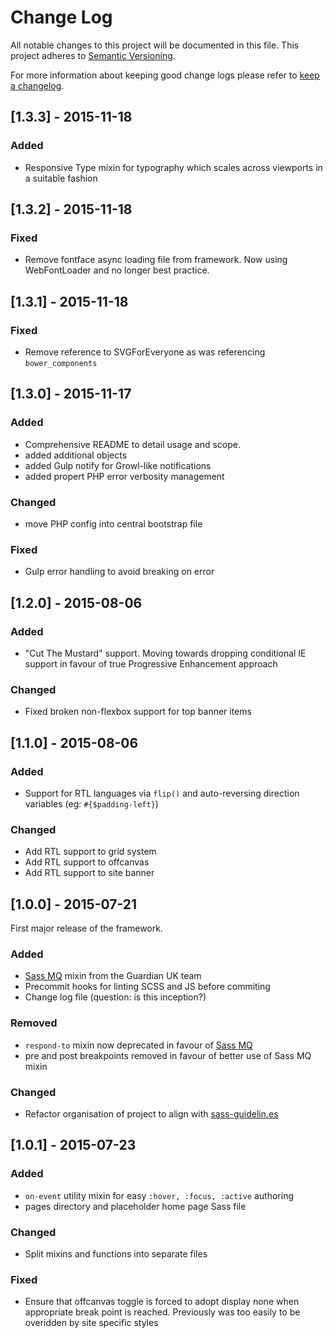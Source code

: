 # Change Log
All notable changes to this project will be documented in this file.
This project adheres to [Semantic Versioning](http://semver.org/).

For more information about keeping good change logs please refer to [keep a changelog](https://github.com/olivierlacan/keep-a-changelog).

## [1.3.3] - 2015-11-18

### Added
- Responsive Type mixin for typography which scales across viewports in a suitable fashion

## [1.3.2] - 2015-11-18

### Fixed
- Remove fontface async loading file from framework. Now using WebFontLoader and no longer best practice.

## [1.3.1] - 2015-11-18

### Fixed
- Remove reference to SVGForEveryone as was referencing `bower_components`

## [1.3.0] - 2015-11-17

### Added
- Comprehensive README to detail usage and scope.
- added additional objects
- added Gulp notify for Growl-like notifications
- added propert PHP error verbosity management

### Changed
- move PHP config into central bootstrap file 

### Fixed
- Gulp error handling to avoid breaking on error

## [1.2.0] - 2015-08-06

### Added
- "Cut The Mustard" support. Moving towards dropping conditional IE support in favour of true Progressive Enhancement approach

### Changed
- Fixed broken non-flexbox support for top banner items

## [1.1.0] - 2015-08-06

### Added
- Support for RTL languages via `flip()` and auto-reversing direction variables (eg: `#{$padding-left}`)

### Changed
- Add RTL support to grid system
- Add RTL support to offcanvas
- Add RTL support to site banner

## [1.0.0] - 2015-07-21

First major release of the framework.

### Added
- [Sass MQ](https://github.com/sass-mq/sass-mq/pull/10) mixin from the Guardian UK team
- Precommit hooks for linting SCSS and JS before commiting
- Change log file (question: is this inception?)

### Removed
- `respond-to` mixin now deprecated in favour of [Sass MQ](https://github.com/sass-mq/sass-mq/pull/10)
- pre and post breakpoints removed in favour of better use of Sass MQ mixin

### Changed
- Refactor organisation of project to align with [sass-guidelin.es](http://sass-guidelin.es/)

## [1.0.1] - 2015-07-23

### Added
- `on-event` utility mixin for easy `:hover, :focus, :active` authoring
- pages directory and placeholder home page Sass file

### Changed
- Split mixins and functions into separate files

### Fixed
- Ensure that offcanvas toggle is forced to adopt display none when appropriate break point is reached. Previously was too easily to be overidden by site specific styles




